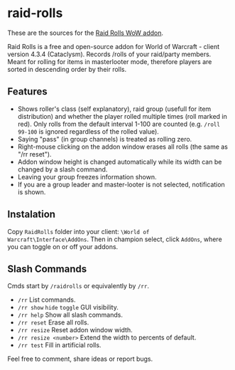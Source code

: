 # raid-rolls

These are the sources for the [Raid Rolls WoW addon](https://www.curseforge.com/wow/addons/raid-rolls/).

Raid Rolls is a free and open-source addon for World of Warcraft - client version 4.3.4 (Cataclysm). Records /rolls of your raid/party members. Meant for rolling for items in masterlooter mode, therefore players are sorted in descending order by their rolls.

## Features

* Shows roller's class (self explanatory), raid group (usefull for item distribution) and whether the player rolled multiple times (roll marked in red). Only rolls from the default interval 1-100 are counted (e.g. `/roll 99-100` is ignored regardless of the rolled value).
* Saying "pass" (in group channels) is treated as rolling zero.
* Right-mouse clicking on the addon window erases all rolls (the same as "/rr reset").
* Addon window height is changed automatically while its width can be changed by a slash command.
* Leaving your group freezes information shown.
* If you are a group leader and master-looter is not selected, notification is shown.

## Instalation

Copy `RaidRolls` folder into your client: `\World of Warcraft\Interface\AddOns`. Then in champion select, click `AddOns`, where you can toggle on or off your addons.

## Slash Commands

Cmds start by `/raidrolls` or equivalently by `/rr`.
* `/rr` List commands.
* `/rr show` `hide` `toggle` GUI visibility.
* `/rr help` Show all slash commands.
* `/rr reset` Erase all rolls.
* `/rr resize` Reset addon window width.
* `/rr resize <number>` Extend the width to <number> percents of default.
* `/rr test` Fill in artificial rolls.

Feel free to comment, share ideas or report bugs.

